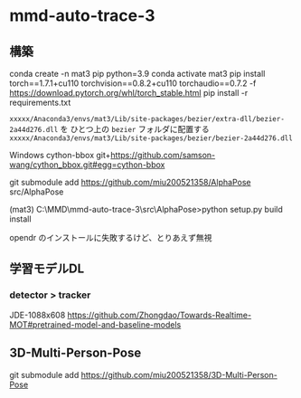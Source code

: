 # mmd-auto-trace-3

## 構築

conda create -n mat3 pip python=3.9
conda activate mat3
pip install torch==1.7.1+cu110 torchvision==0.8.2+cu110 torchaudio==0.7.2 -f https://download.pytorch.org/whl/torch_stable.html
pip install -r requirements.txt

`xxxxx/Anaconda3/envs/mat3/Lib/site-packages/bezier/extra-dll/bezier-2a44d276.dll` を ひとつ上の `bezier` フォルダに配置する
`xxxxx/Anaconda3/envs/mat3/Lib/site-packages/bezier/bezier-2a44d276.dll`

Windows cython-bbox
git+https://github.com/samson-wang/cython_bbox.git#egg=cython-bbox

git submodule add https://github.com/miu200521358/AlphaPose src/AlphaPose 

(mat3) C:\MMD\mmd-auto-trace-3\src\AlphaPose>python setup.py build install

opendr のインストールに失敗するけど、とりあえず無視

## 学習モデルDL

### detector > tracker

JDE-1088x608
https://github.com/Zhongdao/Towards-Realtime-MOT#pretrained-model-and-baseline-models

## 3D-Multi-Person-Pose

git submodule add https://github.com/miu200521358/3D-Multi-Person-Pose

